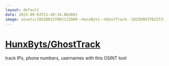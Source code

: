 ```yaml
---
layout: default
date: 2025-09-03T21:49:34.062801
image: assets/20250831T001122989--HunxByts--GhostTrack--20250903T022715658--cropped.png
---
```


# [HunxByts/GhostTrack](https://github.com/HunxByts/GhostTrack)

track IPs, phone numbers, usernames with this OSINT tool
